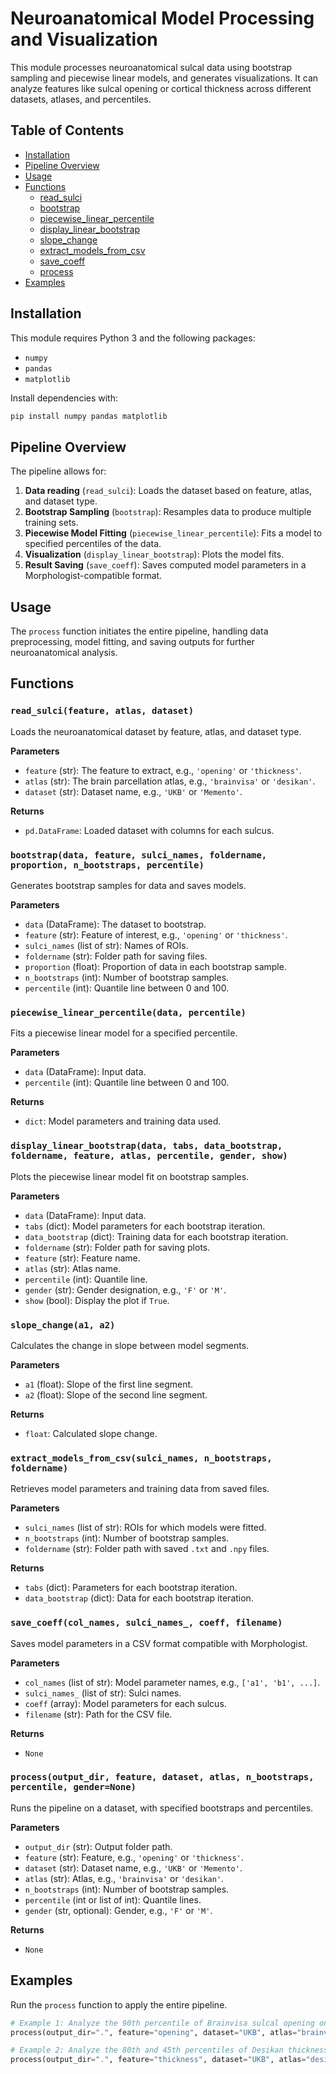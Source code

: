 # Neuroanatomical Model Processing and Visualization

This module processes neuroanatomical sulcal data using bootstrap sampling and piecewise linear models, and generates visualizations. It can analyze features like sulcal opening or cortical thickness across different datasets, atlases, and percentiles.

## Table of Contents
- [Installation](#installation)
- [Pipeline Overview](#pipeline-overview)
- [Usage](#usage)
- [Functions](#functions)
  - [read_sulci](#read_sulci)
  - [bootstrap](#bootstrap)
  - [piecewise_linear_percentile](#piecewise_linear_percentile)
  - [display_linear_bootstrap](#display_linear_bootstrap)
  - [slope_change](#slope_change)
  - [extract_models_from_csv](#extract_models_from_csv)
  - [save_coeff](#save_coeff)
  - [process](#process)
- [Examples](#examples)

## Installation

This module requires Python 3 and the following packages:
- `numpy`
- `pandas`
- `matplotlib`

Install dependencies with:
```bash
pip install numpy pandas matplotlib
```

## Pipeline Overview
The pipeline allows for:
1. **Data reading** (`read_sulci`): Loads the dataset based on feature, atlas, and dataset type.
2. **Bootstrap Sampling** (`bootstrap`): Resamples data to produce multiple training sets.
3. **Piecewise Model Fitting** (`piecewise_linear_percentile`): Fits a model to specified percentiles of the data.
4. **Visualization** (`display_linear_bootstrap`): Plots the model fits.
5. **Result Saving** (`save_coeff`): Saves computed model parameters in a Morphologist-compatible format.

## Usage
The `process` function initiates the entire pipeline, handling data preprocessing, model fitting, and saving outputs for further neuroanatomical analysis.

## Functions

### `read_sulci(feature, atlas, dataset)`
Loads the neuroanatomical dataset by feature, atlas, and dataset type.

**Parameters**
- `feature` (str): The feature to extract, e.g., `'opening'` or `'thickness'`.
- `atlas` (str): The brain parcellation atlas, e.g., `'brainvisa'` or `'desikan'`.
- `dataset` (str): Dataset name, e.g., `'UKB'` or `'Memento'`.

**Returns**
- `pd.DataFrame`: Loaded dataset with columns for each sulcus.

### `bootstrap(data, feature, sulci_names, foldername, proportion, n_bootstraps, percentile)`
Generates bootstrap samples for data and saves models.

**Parameters**
- `data` (DataFrame): The dataset to bootstrap.
- `feature` (str): Feature of interest, e.g., `'opening'` or `'thickness'`.
- `sulci_names` (list of str): Names of ROIs.
- `foldername` (str): Folder path for saving files.
- `proportion` (float): Proportion of data in each bootstrap sample.
- `n_bootstraps` (int): Number of bootstrap samples.
- `percentile` (int): Quantile line between 0 and 100.

### `piecewise_linear_percentile(data, percentile)`
Fits a piecewise linear model for a specified percentile.

**Parameters**
- `data` (DataFrame): Input data.
- `percentile` (int): Quantile line between 0 and 100.

**Returns**
- `dict`: Model parameters and training data used.

### `display_linear_bootstrap(data, tabs, data_bootstrap, foldername, feature, atlas, percentile, gender, show)`
Plots the piecewise linear model fit on bootstrap samples.

**Parameters**
- `data` (DataFrame): Input data.
- `tabs` (dict): Model parameters for each bootstrap iteration.
- `data_bootstrap` (dict): Training data for each bootstrap iteration.
- `foldername` (str): Folder path for saving plots.
- `feature` (str): Feature name.
- `atlas` (str): Atlas name.
- `percentile` (int): Quantile line.
- `gender` (str): Gender designation, e.g., `'F'` or `'M'`.
- `show` (bool): Display the plot if `True`.

### `slope_change(a1, a2)`
Calculates the change in slope between model segments.

**Parameters**
- `a1` (float): Slope of the first line segment.
- `a2` (float): Slope of the second line segment.

**Returns**
- `float`: Calculated slope change.

### `extract_models_from_csv(sulci_names, n_bootstraps, foldername)`
Retrieves model parameters and training data from saved files.

**Parameters**
- `sulci_names` (list of str): ROIs for which models were fitted.
- `n_bootstraps` (int): Number of bootstrap samples.
- `foldername` (str): Folder path with saved `.txt` and `.npy` files.

**Returns**
- `tabs` (dict): Parameters for each bootstrap iteration.
- `data_bootstrap` (dict): Data for each bootstrap iteration.

### `save_coeff(col_names, sulci_names_, coeff, filename)`
Saves model parameters in a CSV format compatible with Morphologist.

**Parameters**
- `col_names` (list of str): Model parameter names, e.g., `['a1', 'b1', ...]`.
- `sulci_names_` (list of str): Sulci names.
- `coeff` (array): Model parameters for each sulcus.
- `filename` (str): Path for the CSV file.

**Returns**
- `None`

### `process(output_dir, feature, dataset, atlas, n_bootstraps, percentile, gender=None)`
Runs the pipeline on a dataset, with specified bootstraps and percentiles.

**Parameters**
- `output_dir` (str): Output folder path.
- `feature` (str): Feature, e.g., `'opening'` or `'thickness'`.
- `dataset` (str): Dataset name, e.g., `'UKB'` or `'Memento'`.
- `atlas` (str): Atlas, e.g., `'brainvisa'` or `'desikan'`.
- `n_bootstraps` (int): Number of bootstrap samples.
- `percentile` (int or list of int): Quantile lines.
- `gender` (str, optional): Gender, e.g., `'F'` or `'M'`.

**Returns**
- `None`

## Examples

Run the `process` function to apply the entire pipeline. 

```python
# Example 1: Analyze the 90th percentile of Brainvisa sulcal opening on UKB women
process(output_dir=".", feature="opening", dataset="UKB", atlas="brainvisa", n_bootstraps=2, percentile=90, gender="F")

# Example 2: Analyze the 80th and 45th percentiles of Desikan thickness on UKB men
process(output_dir=".", feature="thickness", dataset="UKB", atlas="desikan", n_bootstraps=2, percentile=[80, 45], gender="M")
```

